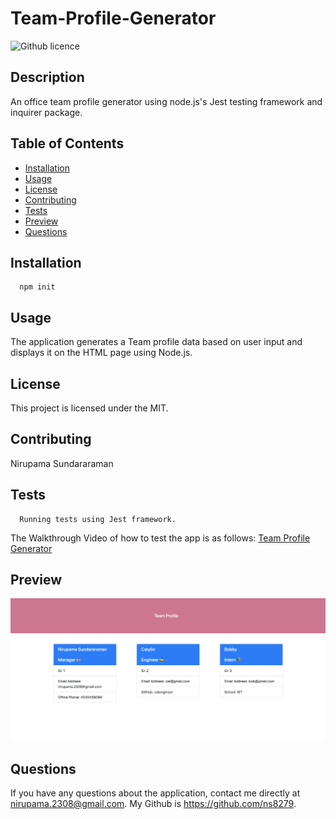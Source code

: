 # Team-Profile-Generator
  ![Github licence](http://img.shields.io/badge/license-MIT-blue.svg)
  
  ## Description
  An office team profile generator using node.js's Jest testing framework and inquirer package.

  ## Table of Contents
  * [Installation](#installation)
  * [Usage](#usage)
  * [License](#license)
  * [Contributing](#contributing)
  * [Tests](#tests)
  * [Preview](#preview)
  * [Questions](#questions)
  
  ## Installation 
      npm init

  ## Usage
  The application generates a Team profile data based on user input and displays it on the HTML page using Node.js.
   
  ## License
  This project is licensed under the MIT.

  ## Contributing
  Nirupama Sundararaman

  ## Tests
      Running tests using Jest framework.
   The Walkthrough Video of how to test the app is as follows:
  [Team Profile Generator](https://drive.google.com/file/d/1xlQccbDAbg3BPCE0A85colfLdp6p2yJF/view) 


  ## Preview
  ![Alt text](./images/preview.png?raw=true "Title")
        

  ## Questions
  If you have any questions about the application, contact me directly at nirupama.2308@gmail.com. My Github is https://github.com/ns8279.
